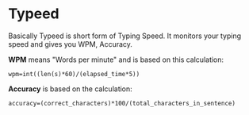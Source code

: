 # Typeed

Basically Typeed is short form of Typing Speed. It monitors your typing speed and gives you WPM, Accuracy.

**WPM** means "Words per minute" and is based on this calculation:
```
wpm=int((len(s)*60)/(elapsed_time*5))
```
**Accuracy** is based on the calculation:
```
accuracy=(correct_characters)*100/(total_characters_in_sentence)
```
